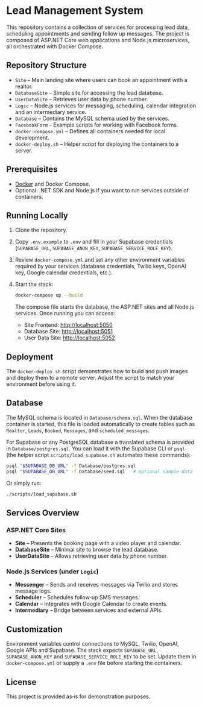 # Lead Management System

This repository contains a collection of services for processing lead data, scheduling appointments and sending follow up messages. The project is composed of ASP.NET Core web applications and Node.js microservices, all orchestrated with Docker Compose.

## Repository Structure

- `Site` – Main landing site where users can book an appointment with a realtor.
- `DatabaseSite` – Simple site for accessing the lead database.
- `UserDataSite` – Retrieves user data by phone number.
- `Logic` – Node.js services for messaging, scheduling, calendar integration and an intermediary service.
- `Database` – Contains the MySQL schema used by the services.
- `FacebookForm` – Example scripts for working with Facebook forms.
- `docker-compose.yml` – Defines all containers needed for local development.
- `docker-deploy.sh` – Helper script for deploying the containers to a server.

## Prerequisites

- [Docker](https://www.docker.com/) and Docker Compose.
- Optional: .NET SDK and Node.js if you want to run services outside of containers.

## Running Locally

1. Clone the repository.
2. Copy `.env.example` to `.env` and fill in your Supabase credentials (`SUPABASE_URL`, `SUPABASE_ANON_KEY`, `SUPABASE_SERVICE_ROLE_KEY`).
3. Review `docker-compose.yml` and set any other environment variables required by your services (database credentials, Twilio keys, OpenAI key, Google calendar credentials, etc.).
4. Start the stack:

   ```bash
   docker-compose up --build
   ```

   The compose file starts the database, the ASP.NET sites and all Node.js services. Once running you can access:

   - Site Frontend: [http://localhost:5050](http://localhost:5050)
   - Database Site: [http://localhost:5051](http://localhost:5051)
   - User Data Site: [http://localhost:5052](http://localhost:5052)

## Deployment

The `docker-deploy.sh` script demonstrates how to build and push images and deploy them to a remote server. Adjust the script to match your environment before using it.

## Database

The MySQL schema is located in `Database/schema.sql`. When the database container is started, this file is loaded automatically to create tables such as `Realtor`, `Leads`, `Booked`, `Messages`, and `scheduled_messages`.

For Supabase or any PostgreSQL database a translated schema is provided in `Database/postgres.sql`. You can load it with the Supabase CLI or `psql` (the helper script `scripts/load_supabase.sh` automates these commands):

```bash
psql "$SUPABASE_DB_URL" -f Database/postgres.sql
psql "$SUPABASE_DB_URL" -f Database/seed.sql   # optional sample data
```
Or simply run:

```bash
./scripts/load_supabase.sh
```

## Services Overview

### ASP.NET Core Sites

- **Site** – Presents the booking page with a video player and calendar.
- **DatabaseSite** – Minimal site to browse the lead database.
- **UserDataSite** – Allows retrieving user data by phone number.

### Node.js Services (under `Logic`)

- **Messenger** – Sends and receives messages via Twilio and stores message logs.
- **Scheduler** – Schedules follow‑up SMS messages.
- **Calendar** – Integrates with Google Calendar to create events.
- **Intermediary** – Bridge between services and external APIs.

## Customization

Environment variables control connections to MySQL, Twilio, OpenAI, Google APIs and Supabase. The stack expects `SUPABASE_URL`, `SUPABASE_ANON_KEY` and `SUPABASE_SERVICE_ROLE_KEY` to be set. Update them in `docker-compose.yml` or supply a `.env` file before starting the containers.

## License

This project is provided as‑is for demonstration purposes.

